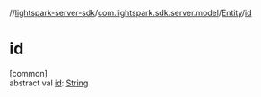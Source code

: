 //[lightspark-server-sdk](../../../index.md)/[com.lightspark.sdk.server.model](../index.md)/[Entity](index.md)/[id](id.md)

# id

[common]\
abstract val [id](id.md): [String](https://kotlinlang.org/api/latest/jvm/stdlib/kotlin/-string/index.html)
